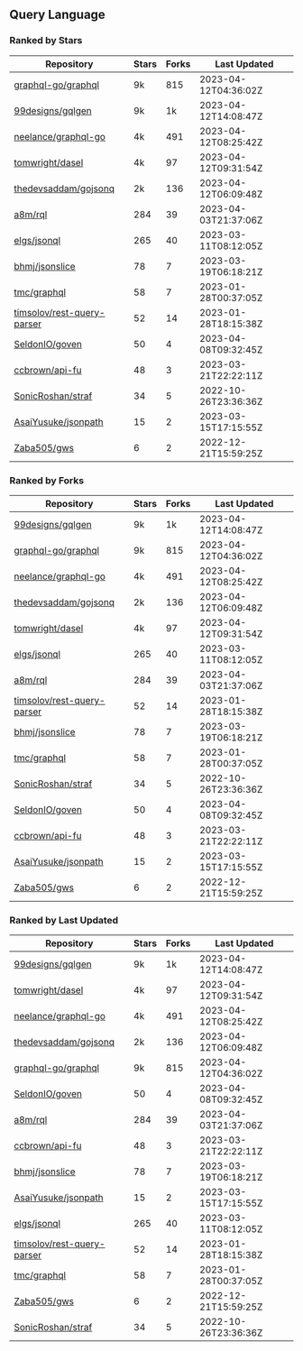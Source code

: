 ## Query Language

### Ranked by Stars

| Repository | Stars | Forks | Last Updated |
|------------|-------|-------|--------------|
| [graphql-go/graphql](https://github.com/graphql-go/graphql) | 9k | 815 | 2023-04-12T04:36:02Z |
| [99designs/gqlgen](https://github.com/99designs/gqlgen) | 9k | 1k | 2023-04-12T14:08:47Z |
| [neelance/graphql-go](https://github.com/neelance/graphql-go) | 4k | 491 | 2023-04-12T08:25:42Z |
| [tomwright/dasel](https://github.com/tomwright/dasel) | 4k | 97 | 2023-04-12T09:31:54Z |
| [thedevsaddam/gojsonq](https://github.com/thedevsaddam/gojsonq) | 2k | 136 | 2023-04-12T06:09:48Z |
| [a8m/rql](https://github.com/a8m/rql) | 284 | 39 | 2023-04-03T21:37:06Z |
| [elgs/jsonql](https://github.com/elgs/jsonql) | 265 | 40 | 2023-03-11T08:12:05Z |
| [bhmj/jsonslice](https://github.com/bhmj/jsonslice) | 78 | 7 | 2023-03-19T06:18:21Z |
| [tmc/graphql](https://github.com/tmc/graphql) | 58 | 7 | 2023-01-28T00:37:05Z |
| [timsolov/rest-query-parser](https://github.com/timsolov/rest-query-parser) | 52 | 14 | 2023-01-28T18:15:38Z |
| [SeldonIO/goven](https://github.com/SeldonIO/goven) | 50 | 4 | 2023-04-08T09:32:45Z |
| [ccbrown/api-fu](https://github.com/ccbrown/api-fu) | 48 | 3 | 2023-03-21T22:22:11Z |
| [SonicRoshan/straf](https://github.com/SonicRoshan/straf) | 34 | 5 | 2022-10-26T23:36:36Z |
| [AsaiYusuke/jsonpath](https://github.com/AsaiYusuke/jsonpath) | 15 | 2 | 2023-03-15T17:15:55Z |
| [Zaba505/gws](https://github.com/Zaba505/gws) | 6 | 2 | 2022-12-21T15:59:25Z |

### Ranked by Forks

| Repository | Stars | Forks | Last Updated |
|------------|-------|-------|--------------|
| [99designs/gqlgen](https://github.com/99designs/gqlgen) | 9k | 1k | 2023-04-12T14:08:47Z |
| [graphql-go/graphql](https://github.com/graphql-go/graphql) | 9k | 815 | 2023-04-12T04:36:02Z |
| [neelance/graphql-go](https://github.com/neelance/graphql-go) | 4k | 491 | 2023-04-12T08:25:42Z |
| [thedevsaddam/gojsonq](https://github.com/thedevsaddam/gojsonq) | 2k | 136 | 2023-04-12T06:09:48Z |
| [tomwright/dasel](https://github.com/tomwright/dasel) | 4k | 97 | 2023-04-12T09:31:54Z |
| [elgs/jsonql](https://github.com/elgs/jsonql) | 265 | 40 | 2023-03-11T08:12:05Z |
| [a8m/rql](https://github.com/a8m/rql) | 284 | 39 | 2023-04-03T21:37:06Z |
| [timsolov/rest-query-parser](https://github.com/timsolov/rest-query-parser) | 52 | 14 | 2023-01-28T18:15:38Z |
| [bhmj/jsonslice](https://github.com/bhmj/jsonslice) | 78 | 7 | 2023-03-19T06:18:21Z |
| [tmc/graphql](https://github.com/tmc/graphql) | 58 | 7 | 2023-01-28T00:37:05Z |
| [SonicRoshan/straf](https://github.com/SonicRoshan/straf) | 34 | 5 | 2022-10-26T23:36:36Z |
| [SeldonIO/goven](https://github.com/SeldonIO/goven) | 50 | 4 | 2023-04-08T09:32:45Z |
| [ccbrown/api-fu](https://github.com/ccbrown/api-fu) | 48 | 3 | 2023-03-21T22:22:11Z |
| [AsaiYusuke/jsonpath](https://github.com/AsaiYusuke/jsonpath) | 15 | 2 | 2023-03-15T17:15:55Z |
| [Zaba505/gws](https://github.com/Zaba505/gws) | 6 | 2 | 2022-12-21T15:59:25Z |

### Ranked by Last Updated

| Repository | Stars | Forks | Last Updated |
|------------|-------|-------|--------------|
| [99designs/gqlgen](https://github.com/99designs/gqlgen) | 9k | 1k | 2023-04-12T14:08:47Z |
| [tomwright/dasel](https://github.com/tomwright/dasel) | 4k | 97 | 2023-04-12T09:31:54Z |
| [neelance/graphql-go](https://github.com/neelance/graphql-go) | 4k | 491 | 2023-04-12T08:25:42Z |
| [thedevsaddam/gojsonq](https://github.com/thedevsaddam/gojsonq) | 2k | 136 | 2023-04-12T06:09:48Z |
| [graphql-go/graphql](https://github.com/graphql-go/graphql) | 9k | 815 | 2023-04-12T04:36:02Z |
| [SeldonIO/goven](https://github.com/SeldonIO/goven) | 50 | 4 | 2023-04-08T09:32:45Z |
| [a8m/rql](https://github.com/a8m/rql) | 284 | 39 | 2023-04-03T21:37:06Z |
| [ccbrown/api-fu](https://github.com/ccbrown/api-fu) | 48 | 3 | 2023-03-21T22:22:11Z |
| [bhmj/jsonslice](https://github.com/bhmj/jsonslice) | 78 | 7 | 2023-03-19T06:18:21Z |
| [AsaiYusuke/jsonpath](https://github.com/AsaiYusuke/jsonpath) | 15 | 2 | 2023-03-15T17:15:55Z |
| [elgs/jsonql](https://github.com/elgs/jsonql) | 265 | 40 | 2023-03-11T08:12:05Z |
| [timsolov/rest-query-parser](https://github.com/timsolov/rest-query-parser) | 52 | 14 | 2023-01-28T18:15:38Z |
| [tmc/graphql](https://github.com/tmc/graphql) | 58 | 7 | 2023-01-28T00:37:05Z |
| [Zaba505/gws](https://github.com/Zaba505/gws) | 6 | 2 | 2022-12-21T15:59:25Z |
| [SonicRoshan/straf](https://github.com/SonicRoshan/straf) | 34 | 5 | 2022-10-26T23:36:36Z |

